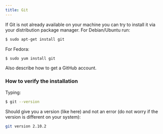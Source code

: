 ```yaml
---
title: Git
---
```


If Git is not already available on your machine you can try to install it via
your distribution package manager. For Debian/Ubuntu run:

```bash
$ sudo apt-get install git
```

For Fedora:

```bash
$ sudo yum install git
```

Also describe how to get a GitHub account.


### How to verify the installation

Typing:

```bash
$ git --version
```

Should give you a version (like here) and not an error (do not worry if the
version is different on your system):

```bash
git version 2.10.2
```
